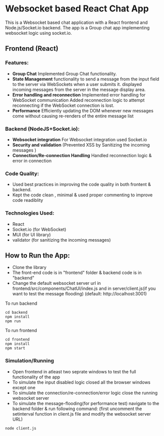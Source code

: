 # Websocket based React Chat App

This is a Websocket based chat application with a React frontend and Node.js/Socket.io backend. The app is a Group chat app implementing websocket logic using socket.io.

## Frontend (React)

### Features:

- **Group Chat** Implemented Group Chat functionality. 
- **State Management** functionality to send a message from the input field to the server via WebSockets when a user submits it.
displayed incoming messages from the server in the message display area.
- **Error handling and reconnection** Implemented error handling for WebSocket communication
Added reconnection logic to attempt reconnecting if the WebSocket connection is lost.
- **Performance** Efficiently updating the DOM whenever new messages come without causing re-renders of the entire message list
 

### Backend (NodeJS+Socket.io):

- **Websocket integration** For Websocket integration used Socket.io
- **Security and validation** (Prevented XSS by Sanitizing the incoming messages )
- **Connection/Re-connection Handling** Handled reconnection logic & error in connection

### Code Quality:

- Used best practices in improving the code quality in both frontent & backend.
- Kept the code clean , minimal & used proper commenting to improve code readiblity


### Technologies Used:

- React
- Socket.io (for WebSocket)
- MUI (for UI library)
- validator (for sanitizing the incoming messages)
  

## How to Run the App:

- Clone the library
- The front-end code is in "frontend" folder & backend code is in "backend"
- Change the default websocket server url in frontend/src/components/ChatUI/index.js and in server/client.js(if you want to test the message flooding) (default: http://localhost:3001)

To run backend
```
cd backend
npm install
npm run
``````
To run frontend
```
cd frontend
npm install
npm start
``````
### Simulation/Running 
- Open frontend in atleast two seprate windows to test the full functionality of the app
- To simulate the input disabled logic closed all the browser windows except one
- To simulate the connection/re-connection/error logic close the running websocket server
- To simulate the message-flooding(for performance test) navigate to the backend folder & run following command:
    (first uncomment the setinterval function in client.js file and modify the websocket server URL)
```
node client.js
```
